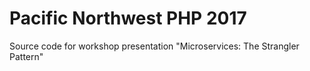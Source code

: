# Pacific Northwest PHP 2017
Source code for workshop presentation "Microservices: The Strangler Pattern"
